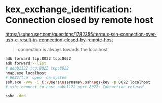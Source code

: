 # kex_exchange_identification: Connection closed by remote host

https://superuser.com/questions/1782355/termux-ssh-connection-over-usb-c-result-in-connection-closed-by-remote-host

> connection is always towards the localhost

```bash
adb forward tcp:8022 tcp:8022
adb forward --list
# aabb1122 tcp:8022 tcp:8022
nmap.exe localhost
# 8022/tcp  open  oa-system
ssh.exe -vvv -i C:\Users\username\.ssh\ags-key -p 8022 localhost
# ssh: connect to host aabb1122 port 8022: Connection refused
```

```bash
sshd -ddd
```